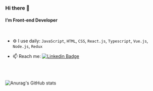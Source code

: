 ### Hi there 👋


#### I’m Front-end Developer

<br>

- ⚙️ I use daily: `JavaScript`, `HTML`, `CSS`, `React.js`, `Typescript`, `Vue.js`, `Node.js`, `Redux` 

- 📫 Reach me: [![Linkedin Badge](https://img.shields.io/badge/-ricierirostirolla%20-0072b1?style=flat&logo=Linkedin&logoColor=white)](https://www.linkedin.com/in/ricierirostirolla/ "Connect on LinkedIn")

<br>
<br>

![Anurag's GitHub stats](https://github-readme-stats.vercel.app/api?username=rrostirolla&show_icons=true&theme=radical)
